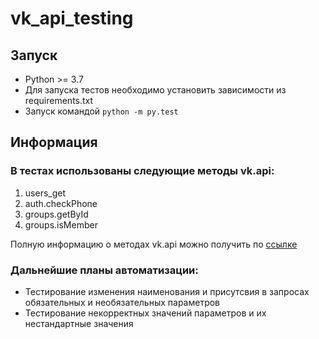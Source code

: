 # vk_api_testing
## Запуск
 - Python >= 3.7
 - Для запуска тестов необходимо установить зависимости из requirements.txt
 - Запуск командой `python -m py.test`
## Информация
### В тестах использованы следующие методы vk.api:
1) users_get
2) auth.checkPhone
3) groups.getById
4) groups.isMember

Полную информацию о методах vk.api можно получить по [ссылке](https://vk.com/dev/manuals)

### Дальнейшие планы автоматизации:
- Тестирование изменения наименования и присутсвия в запросах обязательных и необязательных параметров
- Тестирование некорректных значений параметров и их нестандартные значения